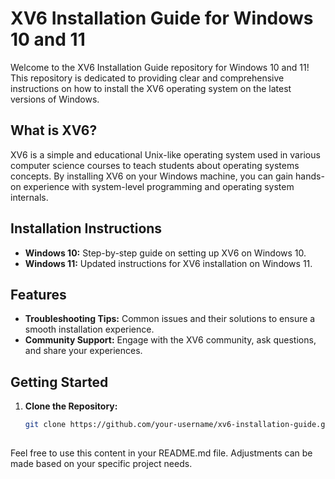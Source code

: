 # XV6 Installation Guide for Windows 10 and 11

Welcome to the XV6 Installation Guide repository for Windows 10 and 11! This repository is dedicated to providing clear and comprehensive instructions on how to install the XV6 operating system on the latest versions of Windows.

## What is XV6?

XV6 is a simple and educational Unix-like operating system used in various computer science courses to teach students about operating systems concepts. By installing XV6 on your Windows machine, you can gain hands-on experience with system-level programming and operating system internals.

## Installation Instructions

- **Windows 10:** Step-by-step guide on setting up XV6 on Windows 10.
- **Windows 11:** Updated instructions for XV6 installation on Windows 11.

## Features

- **Troubleshooting Tips:** Common issues and their solutions to ensure a smooth installation experience.
- **Community Support:** Engage with the XV6 community, ask questions, and share your experiences.

## Getting Started

1. **Clone the Repository:**
   ```bash
   git clone https://github.com/your-username/xv6-installation-guide.git
   
##

Feel free to use this content in your README.md file. Adjustments can be made based on your specific project needs.


